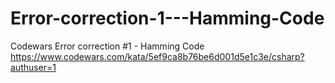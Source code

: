 # Error-correction-1---Hamming-Code
Codewars Error correction #1 - Hamming Code
https://www.codewars.com/kata/5ef9ca8b76be6d001d5e1c3e/csharp?authuser=1
